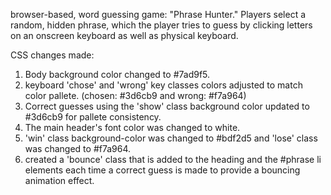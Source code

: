 browser-based, word guessing game: "Phrase Hunter." Players select a random, hidden phrase, which the player tries to guess by clicking letters on an onscreen keyboard as well as physical keyboard.

CSS changes made:
1. Body background color changed to #7ad9f5.
2. keyboard 'chose' and 'wrong' key classes colors adjusted to match color pallete. (chosen: #3d6cb9 and  wrong: #f7a964)
3. Correct guesses using the 'show' class background color updated to #3d6cb9 for pallete consistency.
4. The main header's font color was changed to white.
5. 'win' class background-color was changed to #bdf2d5 and 'lose' class was changed to #f7a964.
6. created a 'bounce' class that is added to the heading and the #phrase li elements each time a correct guess is made to provide a bouncing animation effect.
